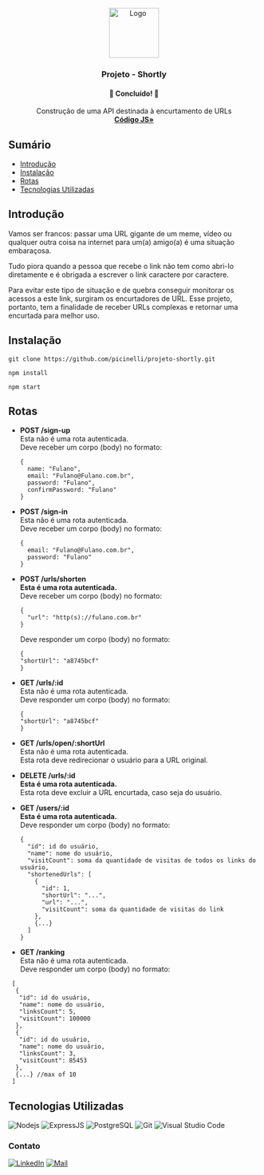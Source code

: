 <div id="top"></div>
<!-- PROJECT LOGO -->
<br />
<div align="center">
  <a href="https://github.com/picinelli/projeto-shortly">
    <img src="https://notion-emojis.s3-us-west-2.amazonaws.com/prod/svg-twitter/1fa73.svg" alt="Logo" width="100">
  </a>

<h3 align="center">Projeto - Shortly</h3>
  <h4 align="center"> 
	🚀 Concluído! 🚀
  </h4>
  <p align="center">
    Construção de uma API destinada à encurtamento de URLs
    <br />
    <a href="https://github.com/picinelli/projeto-shortly/tree/main/src"><strong>Código JS»</strong></a>
</div>

## Sumário

- [Introdução](#introdução)
- [Instalação](#instalação)
- [Rotas](#rotas)
- [Tecnologias Utilizadas](#tecnologias)

## Introdução

Vamos ser francos: passar uma URL gigante de um meme, vídeo ou qualquer outra coisa na internet para um(a) amigo(a) é uma situação embaraçosa. 

Tudo piora quando a pessoa que recebe o link não tem como abri-lo diretamente e é obrigada a escrever o link caractere por caractere. 

Para evitar este tipo de situação e de quebra conseguir monitorar os acessos a este link, surgiram os encurtadores de URL. Esse projeto, portanto, tem a finalidade de receber URLs complexas e retornar uma encurtada para melhor uso.

## Instalação

```
git clone https://github.com/picinelli/projeto-shortly.git

npm install

npm start

```

## Rotas

- **POST /sign-up** </br>
  Esta não é uma rota autenticada. </br>
  Deve receber um corpo (body) no formato: 
  ```
  {
    name: "Fulano",
    email: "Fulano@Fulano.com.br",
    password: "Fulano",
    confirmPassword: "Fulano"
  }
	```

- **POST /sign-in** </br>
  Esta não é uma rota autenticada. </br>
  Deve receber um corpo (body) no formato: 
  ```
  {
    email: "Fulano@Fulano.com.br",
    password: "Fulano"
  }
	```

- **POST /urls/shorten** </br>
  **Esta é uma rota autenticada.** </br>
  Deve receber um corpo (body) no formato: 
  ```
  {
    "url": "http(s)://fulano.com.br"
  }
	```
  Deve responder um corpo (body) no formato: 
    ```
  {
    "shortUrl": "a8745bcf"
  }
	```

- **GET /urls/:id** </br>
  Esta não é uma rota autenticada. </br>
  Deve responder um corpo (body) no formato: 
    ```
  {
    "shortUrl": "a8745bcf"
  }
	```

- **GET /urls/open/:shortUrl** </br>
  Esta não é uma rota autenticada. </br>
  Esta rota deve redirecionar o usuário para a URL original.
  
- **DELETE /urls/:id** </br>
  **Esta é uma rota autenticada.** </br>
  Esta rota deve excluir a URL encurtada, caso seja do usuário.
  
- **GET /users/:id** </br>
  **Esta é uma rota autenticada.** </br>
  Deve responder um corpo (body) no formato: 
  ```
  {
    "id": id do usuário,
    "name": nome do usuário,
    "visitCount": soma da quantidade de visitas de todos os links do usuário,
    "shortenedUrls": [
      {
        "id": 1,
        "shortUrl": "...",
        "url": "...",
        "visitCount": soma da quantidade de visitas do link
      },
      {...}
    ]
  }
	```

- **GET /ranking** </br>
  Esta não é uma rota autenticada. </br>
  Deve responder um corpo (body) no formato: 
 ```
  [
   {
    "id": id do usuário,
    "name": nome do usuário,
    "linksCount": 5,
    "visitCount": 100000
   },
   {
    "id": id do usuário,
    "name": nome do usuário,
    "linksCount": 3,
    "visitCount": 85453
   },
   {...} //max of 10
  ]
```


## Tecnologias Utilizadas
 
![Nodejs](https://img.shields.io/badge/Node.js-43853D?style=for-the-badge&logo=node.js&logoColor=white)
![ExpressJS](https://img.shields.io/badge/Express.js-404D59?style=for-the-badge)
![PostgreSQL](https://img.shields.io/badge/PostgreSQL-316192?style=for-the-badge&logo=postgresql&logoColor=white)
![Git](https://img.shields.io/badge/git-%23F05033.svg?style=for-the-badge&logo=git&logoColor=white)
![Visual Studio Code](https://img.shields.io/badge/Visual%20Studio%20Code-0078d7.svg?style=for-the-badge&logo=visual-studio-code&logoColor=white)

<!-- CONTACT -->

### Contato

[![LinkedIn][linkedin-shield]][linkedin-url]
[![Mail][mail-shield]][mail-url]

<!-- MARKDOWN LINKS & IMAGES -->
<!-- https://www.markdownguide.org/basic-syntax/#reference-style-links -->

[linkedin-shield]: https://img.shields.io/badge/-LinkedIn-black.svg?style=for-the-badge&logo=linkedin&colorB=blue
[linkedin-url]: https://www.linkedin.com/in/pedro-ivo-brum-cinelli//
[mail-shield]: https://img.shields.io/badge/Gmail-D14836?style=for-the-badge&logo=gmail&logoColor=white
[mail-url]: mailto:cinelli.dev@gmail.com
